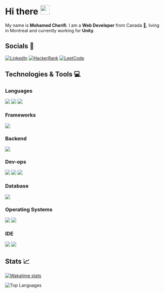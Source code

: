 # Hi there <img src="https://raw.githubusercontent.com/MartinHeinz/MartinHeinz/master/wave.gif" width="30px">
My name is **Mohamed Cherifi**. I am a **Web Developer** from Canada 🍁, living in Montreal and currently working for **Unity**.



## Socials 📢
[![LinkedIn](https://img.shields.io/badge/LinkedIn-informational?style=for-the-badge&logo=LinkedIn)](https://www.linkedin.com/in/mohamed-cherifi-30414378)
[![HackerRank](https://img.shields.io/badge/HackerRank-2EC866?style=for-the-badge&logo=HackerRank&logoColor=white)](https://www.hackerrank.com/PineappleShade)
[![LeetCode](https://img.shields.io/badge/LeetCode-orange?style=for-the-badge&logo=LeetCode&logoColor=white)](https://leetcode.com/pineappleshade/)
</p>

<!-- https://shields.io/ https://simpleicons.org/-->
## Technologies & Tools 💻

### Languages
![](https://img.shields.io/badge/JavaScript--informational?style=flat&logo=javascript&logoColor=white&color=2bbc8a)
![](https://img.shields.io/badge/PHP--informational?style=flat&logo=PHP&logoColor=white&color=2bbc8a)
![](https://img.shields.io/badge/C%20Sharp--informational?style=flat&logo=c-sharp&logoColor=white&color=2bbc8a)

### Frameworks
![](https://img.shields.io/badge/React--informational?style=flat&logo=React&logoColor=white&color=2bbc8a)

### Backend
![](https://img.shields.io/badge/Node.js--informational?style=flat&logo=Node.js&logoColor=white&color=2bbc8a)

### Dev-ops
![](https://img.shields.io/badge/Docker--informational?style=flat&logo=docker&logoColor=white&color=2bbc8a)
![](https://img.shields.io/badge/Jenkins--informational?style=flat&logo=jenkins&logoColor=white&color=2bbc8a)
![](https://img.shields.io/badge/Ansible--informational?style=flat&logo=ansible&logoColor=white&color=2bbc8a)

### Database
![](https://img.shields.io/badge/MySQL--informational?style=flat&logo=MySQL&logoColor=white&color=2bbc8a)

### Operating Systems
![](https://img.shields.io/badge/Linux--informational?style=flat&logo=linux&logoColor=white&color=2bbc8a)
![](https://img.shields.io/badge/Windows--informational?style=flat&logo=windows&logoColor=white&color=2bbc8a)

### IDE
![](https://img.shields.io/badge/WebStorm--informational?style=flat&logo=WebStorm&logoColor=white&color=2bbc8a)
![](https://img.shields.io/badge/PhpStorm--informational?style=flat&logo=PHPStorm&logoColor=white&color=2bbc8a)


## Stats 📈
<!-- ![GitHub Stats](https://github-readme-stats.vercel.app/api?username=PineappleShade&show_icons=true&line_height=27&count_private=true&title_color=ffffff&text_color=c9cacc&icon_color=2bbc8a&bg_color=1d1f21)-->

[![Wakatime stats](https://github-readme-stats.vercel.app/api/wakatime?username=PineappleShade&hide=mdx,csv,text,typescript,ini,nginx,other&v=2)](https://github.com/anuraghazra/github-readme-stats)

![Top Languages](https://github-readme-stats.vercel.app/api/top-langs/?username=PineappleShade&hide=java,php&title_color=ffffff&text_color=c9cacc&icon_color=2bbc8a&bg_color=1d1f21)



<!--
**PineappleShade/pineappleshade** is a ✨ _special_ ✨ repository because its `README.md` (this file) appears on your GitHub profile.

Here are some ideas to get you started:

- 🔭 I’m currently working on ...
- 🌱 I’m currently learning ...
- 👯 I’m looking to collaborate on ...
- 🤔 I’m looking for help with ...
- 💬 Ask me about ...
- 📫 How to reach me: ...
- 😄 Pronouns: ...
- ⚡ Fun fact: ...
-->
